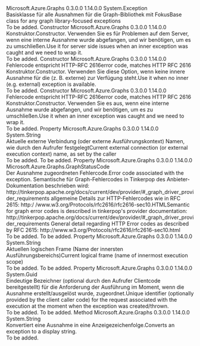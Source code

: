 <Type Name="GraphException" FullName="Microsoft.Azure.Graphs.GraphException">
  <TypeSignature Language="C#" Value="public class GraphException : Exception" />
  <TypeSignature Language="ILAsm" Value=".class public auto ansi serializable beforefieldinit GraphException extends System.Exception" />
  <TypeSignature Language="DocId" Value="T:Microsoft.Azure.Graphs.GraphException" />
  <TypeSignature Language="VB.NET" Value="Public Class GraphException&#xA;Inherits Exception" />
  <TypeSignature Language="F#" Value="type GraphException = class&#xA;    inherit Exception" />
  <AssemblyInfo>
    <AssemblyName>Microsoft.Azure.Graphs</AssemblyName>
    <AssemblyVersion>0.3.0.0</AssemblyVersion>
    <AssemblyVersion>1.14.0.0</AssemblyVersion>
  </AssemblyInfo>
  <Base>
    <BaseTypeName>System.Exception</BaseTypeName>
  </Base>
  <Interfaces />
  <Docs>
    <summary>
            <span data-ttu-id="c80d0-101">Basisklasse für alle Ausnahmen für die Graph-Bibliothek mit Fokus</span><span class="sxs-lookup"><span data-stu-id="c80d0-101">Base class for any graph library-focused exceptions</span></span>
            </summary>
    <remarks>To be added.</remarks>
  </Docs>
  <Members>
    <Member MemberName=".ctor">
      <MemberSignature Language="C#" Value="public GraphException (Microsoft.Azure.Graphs.GraphException innerException, string message);" />
      <MemberSignature Language="ILAsm" Value=".method public hidebysig specialname rtspecialname instance void .ctor(class Microsoft.Azure.Graphs.GraphException innerException, string message) cil managed" />
      <MemberSignature Language="DocId" Value="M:Microsoft.Azure.Graphs.GraphException.#ctor(Microsoft.Azure.Graphs.GraphException,System.String)" />
      <MemberSignature Language="VB.NET" Value="Public Sub New (innerException As GraphException, message As String)" />
      <MemberSignature Language="F#" Value="new Microsoft.Azure.Graphs.GraphException : Microsoft.Azure.Graphs.GraphException * string -&gt; Microsoft.Azure.Graphs.GraphException" Usage="new Microsoft.Azure.Graphs.GraphException (innerException, message)" />
      <MemberType>Constructor</MemberType>
      <AssemblyInfo>
        <AssemblyName>Microsoft.Azure.Graphs</AssemblyName>
        <AssemblyVersion>0.3.0.0</AssemblyVersion>
        <AssemblyVersion>1.14.0.0</AssemblyVersion>
      </AssemblyInfo>
      <Parameters>
        <Parameter Name="innerException" Type="Microsoft.Azure.Graphs.GraphException" />
        <Parameter Name="message" Type="System.String" />
      </Parameters>
      <Docs>
        <param name="innerException"></param>
        <param name="message"></param>
        <summary>
            <span data-ttu-id="c80d0-102">Konstruktor.</span><span class="sxs-lookup"><span data-stu-id="c80d0-102">Constructor.</span></span> <span data-ttu-id="c80d0-103">Verwenden Sie es für Problemen auf dem Server, wenn eine interne Ausnahme wurde abgefangen, und wir benötigen, um es zu umschließen.</span><span class="sxs-lookup"><span data-stu-id="c80d0-103">Use it for server side issues when an inner exception was caught and we need to wrap it.</span></span>
            </summary>
        <remarks>To be added.</remarks>
      </Docs>
    </Member>
    <Member MemberName=".ctor">
      <MemberSignature Language="C#" Value="public GraphException (Microsoft.Azure.Graphs.GraphStatusCode errorCode, string message);" />
      <MemberSignature Language="ILAsm" Value=".method public hidebysig specialname rtspecialname instance void .ctor(valuetype Microsoft.Azure.Graphs.GraphStatusCode errorCode, string message) cil managed" />
      <MemberSignature Language="DocId" Value="M:Microsoft.Azure.Graphs.GraphException.#ctor(Microsoft.Azure.Graphs.GraphStatusCode,System.String)" />
      <MemberSignature Language="VB.NET" Value="Public Sub New (errorCode As GraphStatusCode, message As String)" />
      <MemberSignature Language="F#" Value="new Microsoft.Azure.Graphs.GraphException : Microsoft.Azure.Graphs.GraphStatusCode * string -&gt; Microsoft.Azure.Graphs.GraphException" Usage="new Microsoft.Azure.Graphs.GraphException (errorCode, message)" />
      <MemberType>Constructor</MemberType>
      <AssemblyInfo>
        <AssemblyName>Microsoft.Azure.Graphs</AssemblyName>
        <AssemblyVersion>0.3.0.0</AssemblyVersion>
        <AssemblyVersion>1.14.0.0</AssemblyVersion>
      </AssemblyInfo>
      <Parameters>
        <Parameter Name="errorCode" Type="Microsoft.Azure.Graphs.GraphStatusCode" />
        <Parameter Name="message" Type="System.String" />
      </Parameters>
      <Docs>
        <param name="errorCode"><span data-ttu-id="c80d0-104">Fehlercode entspricht HTTP-RFC 2616</span><span class="sxs-lookup"><span data-stu-id="c80d0-104">error code, matches HTTP RFC 2616</span></span></param>
        <param name="message"></param>
        <summary>
            <span data-ttu-id="c80d0-105">Konstruktor.</span><span class="sxs-lookup"><span data-stu-id="c80d0-105">Constructor.</span></span> <span data-ttu-id="c80d0-106">Verwenden Sie diese Option, wenn keine innere Ausnahme für die (z. B. externe) zur Verfügung steht.</span><span class="sxs-lookup"><span data-stu-id="c80d0-106">Use it when no inner (e.g. external) exception is available.</span></span>
            </summary>
        <remarks>To be added.</remarks>
      </Docs>
    </Member>
    <Member MemberName=".ctor">
      <MemberSignature Language="C#" Value="public GraphException (Microsoft.Azure.Graphs.GraphStatusCode errorCode, Exception innerException, string message);" />
      <MemberSignature Language="ILAsm" Value=".method public hidebysig specialname rtspecialname instance void .ctor(valuetype Microsoft.Azure.Graphs.GraphStatusCode errorCode, class System.Exception innerException, string message) cil managed" />
      <MemberSignature Language="DocId" Value="M:Microsoft.Azure.Graphs.GraphException.#ctor(Microsoft.Azure.Graphs.GraphStatusCode,System.Exception,System.String)" />
      <MemberSignature Language="VB.NET" Value="Public Sub New (errorCode As GraphStatusCode, innerException As Exception, message As String)" />
      <MemberSignature Language="F#" Value="new Microsoft.Azure.Graphs.GraphException : Microsoft.Azure.Graphs.GraphStatusCode * Exception * string -&gt; Microsoft.Azure.Graphs.GraphException" Usage="new Microsoft.Azure.Graphs.GraphException (errorCode, innerException, message)" />
      <MemberType>Constructor</MemberType>
      <AssemblyInfo>
        <AssemblyName>Microsoft.Azure.Graphs</AssemblyName>
        <AssemblyVersion>0.3.0.0</AssemblyVersion>
        <AssemblyVersion>1.14.0.0</AssemblyVersion>
      </AssemblyInfo>
      <Parameters>
        <Parameter Name="errorCode" Type="Microsoft.Azure.Graphs.GraphStatusCode" />
        <Parameter Name="innerException" Type="System.Exception" />
        <Parameter Name="message" Type="System.String" />
      </Parameters>
      <Docs>
        <param name="errorCode"><span data-ttu-id="c80d0-107">Fehlercode entspricht HTTP-RFC 2616</span><span class="sxs-lookup"><span data-stu-id="c80d0-107">error code, matches HTTP RFC 2616</span></span></param>
        <param name="innerException"></param>
        <param name="message"></param>
        <summary>
            <span data-ttu-id="c80d0-108">Konstruktor.</span><span class="sxs-lookup"><span data-stu-id="c80d0-108">Constructor.</span></span> <span data-ttu-id="c80d0-109">Verwenden Sie es aus, wenn eine interne Ausnahme wurde abgefangen, und wir benötigen, um es zu umschließen.</span><span class="sxs-lookup"><span data-stu-id="c80d0-109">Use it when an inner exception was caught and we need to wrap it.</span></span>
            </summary>
        <remarks>To be added.</remarks>
      </Docs>
    </Member>
    <Member MemberName="Context">
      <MemberSignature Language="C#" Value="public string Context { get; set; }" />
      <MemberSignature Language="ILAsm" Value=".property instance string Context" />
      <MemberSignature Language="DocId" Value="P:Microsoft.Azure.Graphs.GraphException.Context" />
      <MemberSignature Language="VB.NET" Value="Public Property Context As String" />
      <MemberSignature Language="F#" Value="member this.Context : string with get, set" Usage="Microsoft.Azure.Graphs.GraphException.Context" />
      <MemberType>Property</MemberType>
      <AssemblyInfo>
        <AssemblyName>Microsoft.Azure.Graphs</AssemblyName>
        <AssemblyVersion>0.3.0.0</AssemblyVersion>
        <AssemblyVersion>1.14.0.0</AssemblyVersion>
      </AssemblyInfo>
      <ReturnValue>
        <ReturnType>System.String</ReturnType>
      </ReturnValue>
      <Docs>
        <summary>
            <span data-ttu-id="c80d0-110">Aktuelle externe Verbindung (oder externe Ausführungskontext) Namen, wie durch den Aufrufer festgelegt</span><span class="sxs-lookup"><span data-stu-id="c80d0-110">Current external connection (or external execution context) name, as set by the caller</span></span>
            </summary>
        <value>To be added.</value>
        <remarks>To be added.</remarks>
      </Docs>
    </Member>
    <Member MemberName="ErrorCode">
      <MemberSignature Language="C#" Value="public Microsoft.Azure.Graphs.GraphStatusCode ErrorCode { get; set; }" />
      <MemberSignature Language="ILAsm" Value=".property instance valuetype Microsoft.Azure.Graphs.GraphStatusCode ErrorCode" />
      <MemberSignature Language="DocId" Value="P:Microsoft.Azure.Graphs.GraphException.ErrorCode" />
      <MemberSignature Language="VB.NET" Value="Public Property ErrorCode As GraphStatusCode" />
      <MemberSignature Language="F#" Value="member this.ErrorCode : Microsoft.Azure.Graphs.GraphStatusCode with get, set" Usage="Microsoft.Azure.Graphs.GraphException.ErrorCode" />
      <MemberType>Property</MemberType>
      <AssemblyInfo>
        <AssemblyName>Microsoft.Azure.Graphs</AssemblyName>
        <AssemblyVersion>0.3.0.0</AssemblyVersion>
        <AssemblyVersion>1.14.0.0</AssemblyVersion>
      </AssemblyInfo>
      <ReturnValue>
        <ReturnType>Microsoft.Azure.Graphs.GraphStatusCode</ReturnType>
      </ReturnValue>
      <Docs>
        <summary>
            <span data-ttu-id="c80d0-111">Der Ausnahme zugeordneten Fehlercode.</span><span class="sxs-lookup"><span data-stu-id="c80d0-111">Error code associated with the exception.</span></span>
            <span data-ttu-id="c80d0-112">Semantische für Graph-Fehlercodes in Tinkerpop des Anbieter-Dokumentation beschrieben wird: http://tinkerpop.apache.org/docs/current/dev/provider/#_graph_driver_provider_requirements allgemeine Details zur HTTP-Fehlercodes wie in RFC 2615: http:/ /www.w3.org/Protocols/rfc2616/rfc2616-sec10.HTML</span><span class="sxs-lookup"><span data-stu-id="c80d0-112">Semantic for graph error codes is described in tinkerpop's provider documentation: http://tinkerpop.apache.org/docs/current/dev/provider/#_graph_driver_provider_requirements General detail regarding HTTP Error codes as described by RFC 2615: http://www.w3.org/Protocols/rfc2616/rfc2616-sec10.html</span></span>
            </summary>
        <value>To be added.</value>
        <remarks>To be added.</remarks>
      </Docs>
    </Member>
    <Member MemberName="Frame">
      <MemberSignature Language="C#" Value="public string Frame { get; set; }" />
      <MemberSignature Language="ILAsm" Value=".property instance string Frame" />
      <MemberSignature Language="DocId" Value="P:Microsoft.Azure.Graphs.GraphException.Frame" />
      <MemberSignature Language="VB.NET" Value="Public Property Frame As String" />
      <MemberSignature Language="F#" Value="member this.Frame : string with get, set" Usage="Microsoft.Azure.Graphs.GraphException.Frame" />
      <MemberType>Property</MemberType>
      <AssemblyInfo>
        <AssemblyName>Microsoft.Azure.Graphs</AssemblyName>
        <AssemblyVersion>0.3.0.0</AssemblyVersion>
        <AssemblyVersion>1.14.0.0</AssemblyVersion>
      </AssemblyInfo>
      <ReturnValue>
        <ReturnType>System.String</ReturnType>
      </ReturnValue>
      <Docs>
        <summary>
            <span data-ttu-id="c80d0-113">Aktuellen logischen Frame (Name der innersten Ausführungsbereichs)</span><span class="sxs-lookup"><span data-stu-id="c80d0-113">Current logical frame (name of innermost execution scope)</span></span>
            </summary>
        <value>To be added.</value>
        <remarks>To be added.</remarks>
      </Docs>
    </Member>
    <Member MemberName="RequestId">
      <MemberSignature Language="C#" Value="public Guid RequestId { get; set; }" />
      <MemberSignature Language="ILAsm" Value=".property instance valuetype System.Guid RequestId" />
      <MemberSignature Language="DocId" Value="P:Microsoft.Azure.Graphs.GraphException.RequestId" />
      <MemberSignature Language="VB.NET" Value="Public Property RequestId As Guid" />
      <MemberSignature Language="F#" Value="member this.RequestId : Guid with get, set" Usage="Microsoft.Azure.Graphs.GraphException.RequestId" />
      <MemberType>Property</MemberType>
      <AssemblyInfo>
        <AssemblyName>Microsoft.Azure.Graphs</AssemblyName>
        <AssemblyVersion>0.3.0.0</AssemblyVersion>
        <AssemblyVersion>1.14.0.0</AssemblyVersion>
      </AssemblyInfo>
      <ReturnValue>
        <ReturnType>System.Guid</ReturnType>
      </ReturnValue>
      <Docs>
        <summary>
            <span data-ttu-id="c80d0-114">Eindeutige Bezeichner (optional durch den Aufrufer Clientcode bereitgestellt) für die Anforderung der Ausführung im Moment, wenn die Ausnahme erstellt/ausgelöst wurde, zugeordnet.</span><span class="sxs-lookup"><span data-stu-id="c80d0-114">Unique identifier (optionally provided by the client caller code) for the request associated with the execution at the moment when the exception was created/thrown.</span></span>
            </summary>
        <value>To be added.</value>
        <remarks>To be added.</remarks>
      </Docs>
    </Member>
    <Member MemberName="ToString">
      <MemberSignature Language="C#" Value="public override string ToString ();" />
      <MemberSignature Language="ILAsm" Value=".method public hidebysig virtual instance string ToString() cil managed" />
      <MemberSignature Language="DocId" Value="M:Microsoft.Azure.Graphs.GraphException.ToString" />
      <MemberSignature Language="VB.NET" Value="Public Overrides Function ToString () As String" />
      <MemberSignature Language="F#" Value="override this.ToString : unit -&gt; string" Usage="graphException.ToString " />
      <MemberType>Method</MemberType>
      <AssemblyInfo>
        <AssemblyName>Microsoft.Azure.Graphs</AssemblyName>
        <AssemblyVersion>0.3.0.0</AssemblyVersion>
        <AssemblyVersion>1.14.0.0</AssemblyVersion>
      </AssemblyInfo>
      <ReturnValue>
        <ReturnType>System.String</ReturnType>
      </ReturnValue>
      <Parameters />
      <Docs>
        <summary>
            <span data-ttu-id="c80d0-115">Konvertiert eine Ausnahme in eine Anzeigezeichenfolge.</span><span class="sxs-lookup"><span data-stu-id="c80d0-115">Converts an exception to a display string.</span></span>
            </summary>
        <returns />
        <remarks>To be added.</remarks>
      </Docs>
    </Member>
  </Members>
</Type>